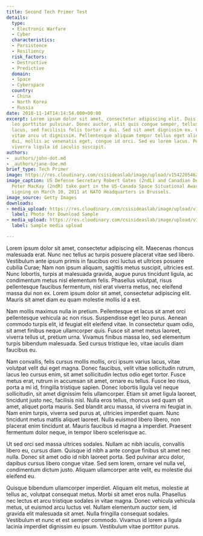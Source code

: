 ```yaml
---
title: Second Tech Primer Test
details:
  type:
  - Electronic Warfare
  - Cyber
  characteristics:
  - Persistence
  - Resiliency
  risk_factors:
  - Destructive
  - Predictive
  domain:
  - Space
  - Cyberspace
  country:
  - China
  - North Korea
  - Russia
date: 2018-11-14T14:14:54.000+00:00
excerpt: Lorem ipsum dolor sit amet, consectetur adipiscing elit. Duis vel quam at
  leo porttitor pulvinar. Donec auctor, elit quis congue semper, tellus erat viverra
  lacus, sed facilisis felis tortor a dui. Sed sit amet dignissim ex. Curabitur lacinia
  vitae arcu ut dignissim. Pellentesque aliquam tempor tellus eget aliquam. Sed libero
  dui, mollis ac venenatis eget, congue id orci. Sed eu lorem lacus. Pellentesque
  viverra ligula id iaculis suscipit.
authors:
- _authors/john-dot.md
- _authors/jane-doe.md
brief_type: Tech Primer
image: https://res.cloudinary.com/csisideaslab/image/upload/v1542205462/on-the-radar/header-sample.jpg
image_caption: US Defense Secretary Robert Gates (2ndL) and Canadian Defense Minister
  Peter MacKay (2ndR) take part in the US-Canada Space Situational Awareness Partnership
  signing on March 10, 2011 at NATO Headquarters in Brussels.
image_source: Getty Images
downloads:
- media_upload: https://res.cloudinary.com/csisideaslab/image/upload/v1542205462/on-the-radar/header-sample.jpg
  label: Photo for Download Sample
- media_upload: https://res.cloudinary.com/csisideaslab/image/upload/v1558542450/on-the-radar/HSI%20Primer.pdf
  label: Sample media upload

---
```

Lorem ipsum dolor sit amet, consectetur adipiscing elit. Maecenas rhoncus malesuada erat. Nunc nec tellus ac turpis posuere placerat vitae sed libero. Vestibulum ante ipsum primis in faucibus orci luctus et ultrices posuere cubilia Curae; Nam non ipsum aliquam, sagittis metus suscipit, ultricies est. Nunc lobortis, turpis at malesuada gravida, augue purus tincidunt ligula, ac condimentum metus nisl elementum felis. Phasellus volutpat, risus pellentesque faucibus fermentum, nisl erat viverra metus, nec eleifend massa dui non ex. Lorem ipsum dolor sit amet, consectetur adipiscing elit. Mauris sit amet diam eu quam molestie mollis id a est.

Nam mollis maximus nulla in pretium. Pellentesque et lacus sit amet orci pellentesque vehicula ac non risus. Suspendisse eget leo purus. Aenean commodo turpis elit, id feugiat elit eleifend vitae. In consectetur quam odio, sit amet finibus neque ullamcorper quis. Fusce sit amet metus laoreet, viverra tellus ut, pretium urna. Vivamus finibus massa leo, sed elementum turpis bibendum malesuada. Sed cursus tristique leo, vitae iaculis diam faucibus eu.

Nam convallis, felis cursus mollis mollis, orci ipsum varius lacus, vitae volutpat velit dui eget magna. Donec faucibus, velit vitae sollicitudin rutrum, lacus leo cursus enim, sit amet sollicitudin lectus odio eget tortor. Fusce metus erat, rutrum in accumsan sit amet, ornare eu tellus. Fusce leo risus, porta a mi id, fringilla tristique sapien. Donec lobortis ligula vel neque sollicitudin, sit amet dignissim felis ullamcorper. Etiam sit amet ligula laoreet, tincidunt justo nec, facilisis nisl. Nulla eros tellus, rhoncus sed quam sit amet, aliquet porta mauris. Sed blandit arcu massa, id viverra mi feugiat in. Nam enim turpis, viverra sed purus at, ultricies imperdiet quam. Nunc tincidunt metus mattis aliquet laoreet. Nulla euismod libero libero, non placerat enim tincidunt at. Mauris faucibus id magna a imperdiet. Praesent fermentum dolor neque, in tempor libero scelerisque ac.

Ut sed orci sed massa ultrices sodales. Nullam ac nibh iaculis, convallis libero eu, cursus diam. Quisque id nibh a ante congue finibus sit amet nec nulla. Donec sit amet odio id nibh laoreet porta. Sed pulvinar arcu dolor, dapibus cursus libero congue vitae. Sed sem lorem, ornare vel nulla vel, condimentum dictum justo. Aliquam ullamcorper ante velit, eu molestie dui eleifend eu.

Quisque bibendum ullamcorper imperdiet. Aliquam elit metus, molestie at tellus ac, volutpat consequat metus. Morbi sit amet eros nulla. Phasellus nec lectus et arcu tristique sodales in vitae magna. Donec vehicula vehicula metus, ut euismod arcu luctus vel. Nullam elementum auctor sem, id gravida elit malesuada sit amet. Nulla fringilla consequat sodales. Vestibulum et nunc et est semper commodo. Vivamus id lorem a ligula lacinia imperdiet dignissim eu ipsum. Vestibulum vitae porttitor purus.